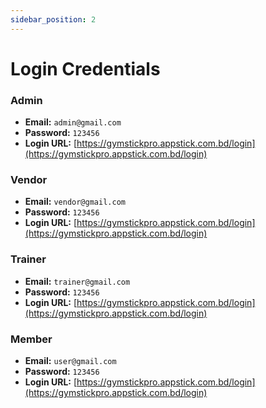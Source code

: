 ```yaml
---
sidebar_position: 2
---
```


# Login Credentials


### Admin

- **Email:** `admin@gmail.com`
- **Password:** `123456`
- **Login URL:** [https://gymstickpro.appstick.com.bd/login](https://gymstickpro.appstick.com.bd/login)

### Vendor

- **Email:** `vendor@gmail.com`
- **Password:** `123456`
- **Login URL:** [https://gymstickpro.appstick.com.bd/login](https://gymstickpro.appstick.com.bd/login)


### Trainer

- **Email:** `trainer@gmail.com`
- **Password:** `123456`
- **Login URL:** [https://gymstickpro.appstick.com.bd/login](https://gymstickpro.appstick.com.bd/login)


### Member

- **Email:** `user@gmail.com`
- **Password:** `123456`
- **Login URL:** [https://gymstickpro.appstick.com.bd/login](https://gymstickpro.appstick.com.bd/login)